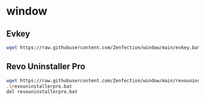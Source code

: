 # window

## Evkey

```sh
wget https://raw.githubusercontent.com/Zenfection/window/main/evkey.bat && .\evkey.bat && del evkey.bat
```

## Revo Uninstaller Pro

```sh
wget https://raw.githubusercontent.com/Zenfection/window/main/revouninstallerpro.bat
.\revouninstallerpro.bat
del revouninstallerpro.bat
```